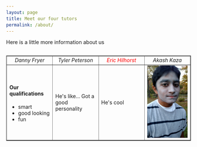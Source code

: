 ```yaml
---
layout: page
title: Meet our four tutors 
permalink: /about/
---
```


Here is a little more information about us

<table>

<table width="900" border="1" cellpadding="2" align="center">
  <tr align="center">
    <td width="25%" align="center"><i>Danny Fryer</i></td>
    <td width="25%" align="center" bgcolor="white"><i>Tyler Peterson</i></td>
    <td width="25%" align="center" style="color: red"><i>Eric Hilhorst</i></td>
    <td width="25%" align="center"><i>Akash Kaza</i></td>
  </tr>
<!--Danny's column-->
  <tr>
    <td>
    <h4>Our qualifications</h4>
    <ul>
      <li>smart</li>
      <li>good looking</li>
      <li>fun</li>
    </ul>
    </td>
<!--Tyler's column-->
    <td>
    He's like... Got a good personality
    </td>
<!--Eric's column-->
    <td>
    He's cool
    </td>
<!--Akash's column-->
    <td>
    <img src="File_000.png">
    </td>
  </tr>  
</table>



